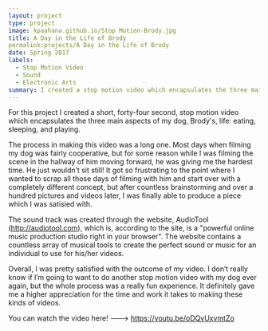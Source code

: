 ```yaml
---
layout: project
type: project
image: kpaahana.github.io/Stop Motion-Brody.jpg
title: A Day in the Life of Brody
permalink:projects/A Day in the Life of Brody
date: Spring 2017
labels:
  - Stop Motion Video
  - Sound
  - Electronic Arts
summary: I created a stop motion video which encapsulates the three main aspects of my dog, Brody's, life: eating, sleeping, and playing. 
---
```


For this project I created a short, forty-four second, stop motion video which encapsulates the three main aspects of my dog, Brody's, life: eating, sleeping, and playing. 

The process in making this video was a long one. Most days when filming my dog was fairly cooperative, but for some reason while I was filming the scene in the hallway of him moving forward, he was giving me the hardest time. He just wouldn’t sit still! It got so frustrating to the point where I wanted to scrap all those days of filming with him and start over with a completely different concept, but after countless brainstorming and over a hundred pictures and videos later, I was finally able to produce a piece which I was satisied with. 

The sound track was created through the website, AudioTool (http://audiotool.com), which is, according to the site, is a "powerful online music production studio right in your browser". The website contains a countless array of musical tools to create the perfect sound or music for an individual to use for his/her videos.

Overall, I was pretty satisfied with the outcome of my video. I don’t really know if I’m going to want to do another stop motion video with my dog ever again, but the whole process was a really fun experience. It definitely gave me a higher appreciation for the time and work it takes to making these kinds of videos.


You can watch the video here! ---> https://youtu.be/oDQvUxvmtZo 



